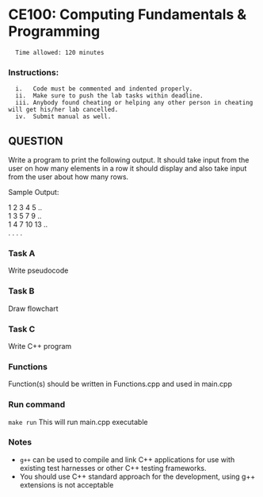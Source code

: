# CE100: Computing Fundamentals & Programming 

      Time allowed: 120 minutes 

### Instructions:

      i.   Code must be commented and indented properly.
      ii.  Make sure to push the lab tasks within deadline.
      iii. Anybody found cheating or helping any other person in cheating will get his/her lab cancelled.
      iv.  Submit manual as well. 



## QUESTION

Write a program to print the following output. 
It should take input from the user on how many elements in a row it should display and also take input from the user about how many rows.

Sample Output:

1 2 3 4  5 .. <br>
1 3 5 7  9 ..<br>
1 4 7 10 13 ..<br>
	. . . .


### Task A

Write pseudocode 

### Task B

Draw flowchart

### Task C

Write C++ program

         
      
### Functions

Function(s) should be written in Functions.cpp and used in main.cpp


### Run command

`make run`  This will run main.cpp executable 


### Notes

- `g++` can be used to compile and link C++ applications for use with existing test harnesses or other C++ testing frameworks.
- You should use C++ standard approach for the development, using g++ extensions is not acceptable 

